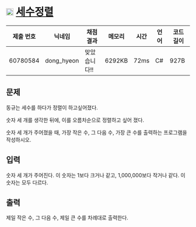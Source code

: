 # <img width="20px"  src="https://d2gd6pc034wcta.cloudfront.net/tier/2.svg" class="solvedac-tier"> [세수정렬](https://www.acmicpc.net/problem/2752) 

| 제출 번호 | 닉네임 | 채점 결과 | 메모리 | 시간 | 언어 | 코드 길이 |
|---|---|---|---|---|---|---|
|60780584|dong_hyeon|맞았습니다!! |6292KB|72ms|C#|927B|

## 문제
<p>동규는 세수를 하다가 정렬이 하고싶어졌다.</p>

<p>숫자 세 개를 생각한 뒤에, 이를 오름차순으로 정렬하고 싶어 졌다.</p>

<p>숫자 세 개가 주어졌을 때, 가장 작은 수, 그 다음 수, 가장 큰 수를 출력하는 프로그램을 작성하시오.</p>

## 입력
<p>숫자 세 개가 주어진다. 이 숫자는 1보다 크거나 같고, 1,000,000보다 작거나 같다. 이 숫자는 모두 다르다.</p>

## 출력
<p>제일 작은 수, 그 다음 수, 제일 큰 수를 차례대로 출력한다.</p>

